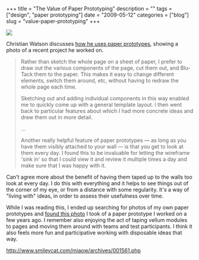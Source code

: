 +++
title = "The Value of Paper Prototyping"
description = ""
tags = ["design", "paper prototyping"]
date = "2009-05-12"
categories = ["blog"]
slug = "value-paper-prototyping"
+++



  <div class="notebook-screenshot"><a href="http://www.smileycat.com/miaow/archives/001561.php"><img id='bluga-thumbnail-1601' class='bluga-thumbnail large' src='http://media.konigi.com/bluga/
wt4a096a771aec5.jpg'/></a></div><p>Christian Watson discusses <a href="http://www.smileycat.com/miaow/archives/001561.php">how he uses paper prototypes</a>, showing a photo of a recent project he worked on.</p>
<blockquote><p>Rather than sketch the whole page on a sheet of paper, I prefer to draw out the various components of the page, cut them out, and Blu-Tack them to the paper. This makes it easy to change different elements, switch them around, etc, without having to redraw the whole page each time.</p>
<p>Sketching out and adding individual components in this way enabled me to quickly come up with a general template layout. I then went back to particular features about which I had more concrete ideas and drew them out in more detail.</p>
<p>...</p>
<p>Another really helpful feature of paper prototypes — as long as you have them visibly attached to your wall — is that you get to look at them every day. I found this to be invaluable for letting the wireframe 'sink in' so that I could view it and review it multiple times a day and make sure that I was happy with it.</p></blockquote>
<p>Can't agree more about the benefit of having them taped up to the walls too look at every day. I do this with everything and it helps to see things out of the corner of my eye, or from a distance with some regularity. It's a way of "living with" ideas, in order to assess their usefulness over time.</p>
<p>While I was reading this, I ended up searching for photos of my own paper prototypes and <a href="http://www.flickr.com/photos/jibbajabba/3525416336/">found this photo</a> I took of a paper prototype I worked on a few years ago. I remember also enjoying the act of taping vellum modules to pages and moving them around with teams and test participants. I think it also feels more fun and participative working with disposable ideas that way.</p>
    
  <a href="http://www.smileycat.com/miaow/archives/001561.php">http://www.smileycat.com/miaow/archives/001561.php</a>
